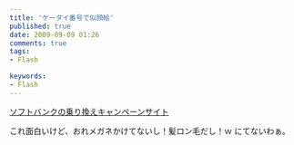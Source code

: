 ```yaml
---
title: 'ケータイ番号で似顔絵'
published: true
date: 2009-09-09 01:26
comments: true
tags:
- Flash

keywords:
- Flash
---
```

<script type="text/javascript" src="http://mb.softbank.jp/mb/special/norikae/js/blogparts_l.js?user_id=e420960b3ac1eb9"></script>

[ソフトバンクの乗り換えキャンペーンサイト](http://mb.softbank.jp/mb/special/norikae/index.html "ソフトバンクの乗り換えキャンペーンサイト")

これ面白いけど、おれメガネかけてないし！髪ロン毛だし！ｗ
にてないわぁ。